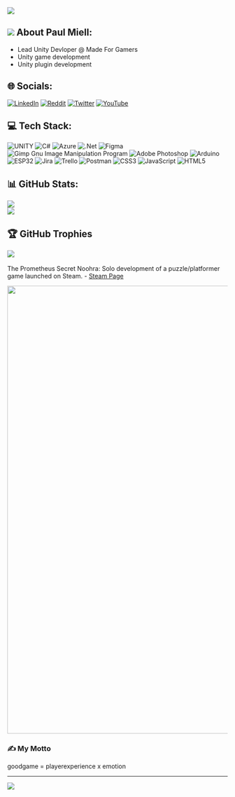<img src="https://media.licdn.com/dms/image/C4D16AQGPXJ6_yUmfHA/profile-displaybackgroundimage-shrink_350_1400/0/1668856157028?e=1678924800&v=beta&t=njhPE94ZiCEl1R9Aqo4q1xqlUPzlOOWr6gRa7U4k1XM">

##  <img src="https://skillicons.dev/icons?i=unity" /> About Paul Miell:
* Lead Unity Devloper @ Made For Gamers<br>
* Unity game development<br>
* Unity plugin development

## 🌐 Socials:
[![LinkedIn](https://img.shields.io/badge/LinkedIn-%230077B5.svg?logo=linkedin&logoColor=white)](https://linkedin.com/in/miell) [![Reddit](https://img.shields.io/badge/Reddit-%23FF4500.svg?logo=Reddit&logoColor=white)](https://reddit.com/user/paxron777) [![Twitter](https://img.shields.io/badge/Twitter-%231DA1F2.svg?logo=Twitter&logoColor=white)](https://twitter.com/paxron7) [![YouTube](https://img.shields.io/badge/YouTube-%23FF0000.svg?logo=YouTube&logoColor=white)](https://youtube.com/@paulmiell) 

## 💻 Tech Stack:
![UNITY](https://img.shields.io/badge/-Unity-000000.svg?style=for-the-badge&logo=unity&logoColor=white) ![C#](https://img.shields.io/badge/c%23-%23239120.svg?style=for-the-badge&logo=c-sharp&logoColor=white) ![Azure](https://img.shields.io/badge/azure-%230072C6.svg?style=for-the-badge&logo=azure-devops&logoColor=white) ![.Net](https://img.shields.io/badge/.NET-5C2D91?style=for-the-badge&logo=.net&logoColor=white) 	![Figma](https://img.shields.io/badge/figma-%23F24E1E.svg?style=for-the-badge&logo=figma&logoColor=white) ![Gimp Gnu Image Manipulation Program](https://img.shields.io/badge/Gimp-657D8B?style=for-the-badge&logo=gimp&logoColor=FFFFFF) ![Adobe Photoshop](https://img.shields.io/badge/adobephotoshop-%2331A8FF.svg?style=for-the-badge&logo=adobephotoshop&logoColor=white) ![Arduino](https://img.shields.io/badge/-Arduino-00979D?style=for-the-badge&logo=Arduino&logoColor=white)  ![ESP32](https://img.shields.io/badge/-ESP32-orange?style=for-the-badge&logo=appveyor) ![Jira](https://img.shields.io/badge/jira-%230A0FFF.svg?style=for-the-badge&logo=jira&logoColor=white) ![Trello](https://img.shields.io/badge/Trello-%23026AA7.svg?style=for-the-badge&logo=Trello&logoColor=white) ![Postman](https://img.shields.io/badge/Postman-FF6C37?style=for-the-badge&logo=postman&logoColor=white) ![CSS3](https://img.shields.io/badge/css3-%231572B6.svg?style=for-the-badge&logo=css3&logoColor=white) ![JavaScript](https://img.shields.io/badge/javascript-%23323330.svg?style=for-the-badge&logo=javascript&logoColor=%23F7DF1E) ![HTML5](https://img.shields.io/badge/html5-%23E34F26.svg?style=for-the-badge&logo=html5&logoColor=white)

## 📊 GitHub Stats:
![](https://github-readme-streak-stats.herokuapp.com/?user=paxron777&theme=highcontrast&hide_border=true)<br/>
![](https://api.githubtrends.io/user/svg/PaxRon777/repos?time_range=one_year&loc_metric=changed&theme=dark)<br/>

## 🏆 GitHub Trophies
![](https://github-profile-trophy.vercel.app/?username=paxron777&theme=onedark&no-frame=true&no-bg=false&margin-w=4)
<br/><br/>
The Prometheus Secret Noohra: Solo development of a puzzle/platformer game launched on Steam. - 
[Steam Page](https://store.steampowered.com/app/936210/The_Prometheus_Secret_Noohra)

<p align="left"> <a href="https://store.steampowered.com/app/936210/The_Prometheus_Secret_Noohra" target="_blank"><img src="https://ahavah.azurewebsites.net/images/prometheusflashscreenwebsite.jpg" style="width:1024px;"></a> </p>

### ✍️ My Motto
goodgame = playerexperience x emotion

---
[![](https://visitcount.itsvg.in/api?id=paxron777&icon=2&color=0)](https://visitcount.itsvg.in)

<!-- Proudly created with GPRM ( https://gprm.itsvg.in ) -->
